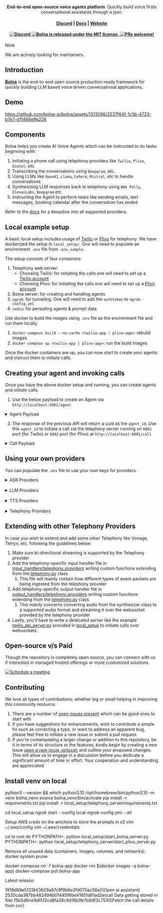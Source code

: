 <h1 align="center">
</h1>
<p align="center">
  <p align="center"><b>End-to-end open-source voice agents platform</b>: Quickly build voice firsts conversational assistants through a json. </p>
</p>

<h4 align="center">
  <a href="https://discord.gg/59kQWGgnm8">Discord</a> |
  <a href="https://docs.bolna.dev">Docs</a> |
  <a href="https://bolna.dev">Website</a>
</h4>

<h4 align="center">
  <a href="https://discord.gg/59kQWGgnm8">
      <img src="https://img.shields.io/static/v1?label=Chat%20on&message=Discord&color=blue&logo=Discord&style=flat-square" alt="Discord">
  </a>
  <a href="https://github.com/bolna-ai/bolna/blob/main/LICENSE">
    <img src="https://img.shields.io/badge/license-MIT-blue.svg" alt="Bolna is released under the MIT license." />
  </a>
  <a href="https://github.com/bolna-ai/bolna/blob/main/CONTRIBUTING.md">
    <img src="https://img.shields.io/badge/PRs-Welcome-brightgreen" alt="PRs welcome!" />
  </a>
</h4>

> [!NOTE]
> We are actively looking for maintainers.

## Introduction

**[Bolna](https://bolna.dev)** is the end-to-end open source production ready framework for quickly building LLM based voice driven conversational applications.


## Demo
https://github.com/bolna-ai/bolna/assets/1313096/2237f64f-1c5b-4723-b7e7-d11466e9b226



## Components
Bolna helps you create AI Voice Agents which can be instructed to do tasks beginning with:

1. Initiating a phone call using telephony providers like `Twilio`, `Plivo`, `Exotel`, etc.
2. Transcribing the conversations using `Deepgram`, etc.
3. Using LLMs like `OpenAI`, `Llama`, `Cohere`, `Mistral`,  etc to handle conversations
4. Synthesizing LLM responses back to telephony using `AWS Polly`, `ElevenLabs`, `Deepgram` etc.
5. Instructing the Agent to perform tasks like sending emails, text messages, booking calendar after the conversation has ended

Refer to the [docs](https://docs.bolna.dev/providers) for a deepdive into all supported providers.


## Local example setup
A basic local setup includes usage of [Twilio](local_setup/telephony_server/twilio_api_server.py) or [Plivo](local_setup/telephony_server/plivo_api_server.py) for telephony. We have dockerized the setup in `local_setup/`. One will need to populate an environment `.env` file from `.env.sample`.

The setup consists of four containers:

1. Telephony web server:
   * Choosing Twilio: for initiating the calls one will need to set up a [Twilio account](https://www.twilio.com/docs/usage/tutorials/how-to-use-your-free-trial-account)
   * Choosing Plivo: for initiating the calls one will need to set up a [Plivo account](https://www.plivo.com/)
2. Bolna server: for creating and handling agents 
3. `ngrok`: for tunneling. One will need to add the `authtoken` to `ngrok-config.yml`
4. `redis`: for persisting agents & prompt data

Use docker to build the images using `.env` file as the environment file and run them locally
1. `docker-compose build --no-cache <twilio-app | plivo-app>`: rebuild images
2. `docker-compose up <twilio-app | plivo-app>`: run the build images

Once the docker containers are up, you can now start to create your agents and instruct them to initiate calls.



## Creating your agent and invoking calls
Once you have the above docker setup and running, you can create agents and initiate calls.
1. Use the below payload to create an Agent via `http://localhost:5001/agent`

<details>
<summary>Agent Payload</summary><br>

```yaml
{
    "agent_config": {
        "agent_name": "Alfred",
        "agent_type": "other",
        "agent_welcome_message": "Welcome",
        "tasks": [
            {
                "task_type": "conversation",
                "toolchain": {
                    "execution": "parallel",
                    "pipelines": [
                        [
                            "transcriber",
                            "llm",
                            "synthesizer"
                        ]
                    ]
                },
                "tools_config": {
                    "input": {
                        "format": "pcm",
                        "provider": "twilio"
                    },
                    "llm_agent": {
                        "agent_flow_type": "streaming",
                        "provider": "openai",
                        "request_json": true,
                        "model": "gpt-3.5-turbo-16k",
                        "use_fallback": true
                    },
                    "output": {
                        "format": "pcm",
                        "provider": "twilio"
                    },
                    "synthesizer": {
                        "audio_format": "wav",
                        "provider": "elevenlabs",
                        "stream": true,
                        "provider_config": {
                            "voice": "Meera - high quality, emotive",
                            "model": "eleven_turbo_v2_5",
                            "voice_id": "TTa58Hl9lmhnQEvhp1WM"
                        },
                        "buffer_size": 100.0
                    },
                    "transcriber": {
                        "encoding": "linear16",
                        "language": "en",
                        "provider": "deepgram",
                        "stream": true
                    }
                },
                "task_config": {
                    "hangup_after_silence": 30.0
                }
            }
        ]
    },
    "agent_prompts": {
        "task_1": {
            "system_prompt": "Ask if they are coming for party tonight"
        }
    }
}
```
</details>

2. The response of the previous API will return a uuid as the `agent_id`. Use this `agent_id` to initiate a call via the telephony server running on `8001` port (for Twilio) or `8002` port (for Plivo) at `http://localhost:8001/call`

<details>
<summary>Call Payload</summary><br>

```yaml
{
    "agent_id": "4c19700b-227c-4c2d-8bgf-42dfe4b240fc",
    "recipient_phone_number": "+19876543210",
}
```
</details>


## Using your own providers
You can populate the `.env` file to use your own keys for providers.

<details>

<summary>ASR Providers</summary><br>
These are the current supported ASRs Providers:

| Provider     | Environment variable to be added in `.env` file |
|--------------|-------------------------------------------------|
| Deepgram     | `DEEPGRAM_AUTH_TOKEN`                           |

</details>
&nbsp;<br>

<details>
<summary>LLM Providers</summary><br>
Bolna uses LiteLLM package to support multiple LLM integrations.

These are the current supported LLM Provider Family:
https://github.com/bolna-ai/bolna/blob/477e08d6800dbf02931abeeea883d78451b7d7e2/bolna/providers.py#L29-L44

For LiteLLM based LLMs, add either of the following to the `.env` file depending on your use-case:<br><br>
`LITELLM_MODEL_API_KEY`: API Key of the LLM<br>
`LITELLM_MODEL_API_BASE`: URL of the hosted LLM<br>
`LITELLM_MODEL_API_VERSION`: API VERSION for LLMs like Azure

For LLMs hosted via VLLM, add the following to the `.env` file:<br>
`VLLM_SERVER_BASE_URL`: URL of the hosted LLM using VLLM

</details>
&nbsp;<br>

<details>

<summary>TTS Providers</summary><br>
These are the current supported TTS Providers:
https://github.com/bolna-ai/bolna/blob/c8a0d1428793d4df29133119e354bc2f85a7ca76/bolna/providers.py#L7-L14

| Provider   | Environment variable to be added in `.env` file  |
|------------|--------------------------------------------------|
| AWS Polly  | Accessed from system wide credentials via ~/.aws |
| Elevenlabs | `ELEVENLABS_API_KEY`                             |
| OpenAI     | `OPENAI_API_KEY`                                 |
| Deepgram   | `DEEPGRAM_AUTH_TOKEN`                            |

</details>
&nbsp;<br>

<details>

<summary>Telephony Providers</summary><br>
These are the current supported Telephony Providers:

| Provider | Environment variable to be added in `.env` file                                                                                                                    |
|----------|--------------------------------------------------------------------------------------------------------------------------------------------------------------------|
| Twilio   | `TWILIO_ACCOUNT_SID`, `TWILIO_AUTH_TOKEN`, `TWILIO_PHONE_NUMBER`|
| Plivo    | `PLIVO_AUTH_ID`, `PLIVO_AUTH_TOKEN`, `PLIVO_PHONE_NUMBER`|

</details>


## Extending with other Telephony Providers
In case you wish to extend and add some other Telephony like Vonage, Telnyx, etc. following the guidelines below:
1. Make sure bi-directional streaming is supported by the Telephony provider
2. Add the telephony-specific input handler file in [input_handlers/telephony_providers](https://github.com/bolna-ai/bolna/tree/master/bolna/input_handlers/telephony_providers) writing custom functions extending from the [telephony.py](https://github.com/bolna-ai/bolna/blob/master/bolna/input_handlers/telephony.py) class
   1. This file will mainly contain how different types of event packets are being ingested from the telephony provider
3. Add telephony-specific output handler file in [output_handlers/telephony_providers](https://github.com/bolna-ai/bolna/tree/master/bolna/output_handlers/telephony_providers) writing custom functions extending from the [telephony.py](https://github.com/bolna-ai/bolna/blob/master/bolna/output_handlers/telephony.py) class
   1. This mainly concerns converting audio from the synthesizer class to a supported audio format and streaming it over the websocket provided by the telephony provider
4. Lastly, you'll have to write a dedicated server like the example [twilio_api_server.py](https://github.com/bolna-ai/bolna/blob/master/local_setup/telephony_server/twilio_api_server.py) provided in [local_setup](https://github.com/bolna-ai/bolna/blob/master/local_setup/telephony_server) to initiate calls over websockets.

## Open-source v/s Paid
Though the repository is completely open source, you can connect with us if interested in managed hosted offerings or more customized solutions.

<a href="https://calendly.com/bolna/30min"><img alt="Schedule a meeting" src="https://cdn.cookielaw.org/logos/122ecfc3-4694-42f1-863f-2db42d1b1e68/0bcbbcf4-9b83-4684-ba59-bc913c0d5905/c21bea90-f4f1-43d1-8118-8938bbb27a9d/logo.png" /></a>


## Contributing
We love all types of contributions: whether big or small helping in improving this community resource.

1. There are a number of [open issues present](https://github.com/bolna-ai/bolna/issues) which can be good ones to start with
2. If you have suggestions for enhancements, wish to contribute a simple fix such as correcting a typo, or want to address an apparent bug, please feel free to initiate a new issue or submit a pull request
2. If you're contemplating a larger change or addition to this repository, be it in terms of its structure or the features, kindly begin by creating a new issue [open a new issue :octocat:](https://github.com/bolna-ai/bolna/issues/new) and outline your proposed changes. This will allow us to engage in a discussion before you dedicate a significant amount of time or effort. Your cooperation and understanding are appreciated


## Install venv on local
python3 --version && which python3.10
/opt/homebrew/bin/python3.10 -m venv bolna_venv
source bolna_venv/bin/activate
pip install -r requirements.txt
pip install -r local_setup/telephony_server/requirements.txt

cd local_setup
ngrok start --config local-ngrok-config.yml --all

Setup AWS creds on the amchine to store the prompts in s3
vim ~/.aws/config
vim ~/.aws/credentials

cd to root dir
PYTHONPATH=. python local_setup/start_bolna_server.py
PYTHONPATH=. python local_setup/telephony_server/start_plivo_server.py

Remove all unused data (containers, images, volumes, and networks):
docker system prune


docker-compose rm -f bolna-app
docker rmi $(docker images -q bolna-app)
docker-compose pull bolna-app

Latest release:

1919d89e5131843629a97c9f9b6e2fd070ac58e2(Open ai assistant)
2530cda387bb482494b01445f6be41651d61ad2e(call Data getting stored in file)
f5b5d6ce1b8512cd8fa38c8d16b9b7b9df3c7530(Fetch the call details from csv)